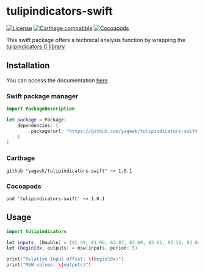 # tulipindicators-swift

[![License](https://img.shields.io/github/license/yageek/tulipindicators-swift.svg)](LICENSE)
[![Carthage compatible](https://img.shields.io/badge/Carthage-compatible-4BC51D.svg?style=flat)](https://github.com/Carthage/Carthage)
[![Cocoapods](https://img.shields.io/cocoapods/v/tulipindicators-swift.svg)](https://img.shields.io/cocoapods/v/tulipindicators-swift.svg)

This swift package offers a technical analysis function by wrapping the [tulipindicators C library](https://tulipindicators.org)

## Installation

You can access the documentation [here](https://yageek.github.io/tulipindicators-swift/)

### Swift package manager

```swift
import PackageDescription

let package = Package(
    dependencies: [
        .package(url: "https://github.com/yageek/tulipindicators-swift.git", from: "1.0.1"),
    ]
)
```

### Carthage

```
github "yageek/tulipindicators-swift" ~> 1.0.1
```

### Cocoapods

```
pod 'tulipindicators-swift' ~> 1.0.1
```

## Usage

```swift
import tulipindicators

let inputs: [Double] = [81.59, 81.06, 82.87, 83.00, 83.61, 83.15, 82.84, 83.99, 84.55, 84.36, 85.53, 86.54, 86.89, 87.77, 87.29]
let (beginIdx, outputs) = msw(inputs, period: 5)

print("Relative Input offset: \(beginIdx)")
print("MSW values: \(outputs)")
```
